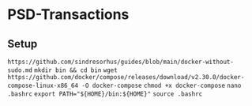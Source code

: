 # PSD-Transactions

## Setup
```https://github.com/sindresorhus/guides/blob/main/docker-without-sudo.md```
```mkdir bin && cd bin```
```wget https://github.com/docker/compose/releases/download/v2.30.0/docker-compose-linux-x86_64 -O docker-compose```
```chmod +x docker-compose```
```nano .bashrc```
```export PATH="${HOME}/bin:${HOME}"```
```source .bashrc```
